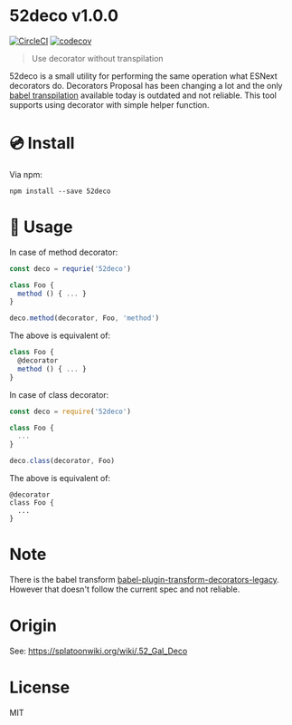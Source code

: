 # 52deco v1.0.0

[![CircleCI](https://circleci.com/gh/kt3k/52deco.svg?style=svg)](https://circleci.com/gh/kt3k/52deco)
[![codecov](https://codecov.io/gh/kt3k/52deco/branch/master/graph/badge.svg)](https://codecov.io/gh/kt3k/52deco)

> Use decorator without transpilation

52deco is a small utility for performing the same operation what ESNext decorators do. Decorators Proposal has been changing a lot and the only [babel transpilation][babel-plugin-transform-decorators-legacy] available today is outdated and not reliable. This tool supports using decorator with simple helper function.

# :cd: Install

Via npm:

    npm install --save 52deco

# :book: Usage

In case of method decorator:

```js
const deco = requrie('52deco')

class Foo {
  method () { ... }
}

deco.method(decorator, Foo, 'method')
```

The above is equivalent of:

```js
class Foo {
  @decorator
  method () { ... }
}
```

In case of class decorator:

```js
const deco = require('52deco')

class Foo {
  ...
}

deco.class(decorator, Foo)
```

The above is equivalent of:

```
@decorator
class Foo {
  ...
}
```

# Note

There is the babel transform [babel-plugin-transform-decorators-legacy][]. However that doesn't follow the current spec and not reliable.

# Origin

See: https://splatoonwiki.org/wiki/.52_Gal_Deco

# License

MIT

[babel-plugin-transform-decorators-legacy]: https://npm.im/babel-plugin-transform-decorators-legacy
